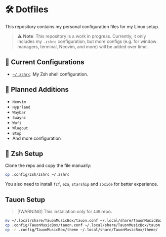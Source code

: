 # 🛠️ Dotfiles

This repository contains my personal configuration files for my Linux setup.

> ⚠️ **Note**: This repository is a work in progress. Currently, it only includes my `.zshrc` configuration, but more configs (e.g. for window managers, terminal, Neovim, and more) will be added over time.

## 📁 Current Configurations

- [`~/.zshrc`](./zsh/zshrc): My Zsh shell configuration.

## 🧩 Planned Additions

- `Neovim`
- `Hyprland`
- `Waybar`
- `Swaync`
- `Wofi`
- `Wlogout`
- `Btop`
- And more configuration

## 🚀 Zsh Setup

Clone the repo and copy the file manually:

```bash
cp .config/zsh/zshrc ~/.zshrc
```

You also need to install `fzf`, `eza`, `starship` and `zoxide` for better experience.

## Tauon Setup

> [!WARNING] This installation only for `AUR` repo.

```bash
mv ~/.local/share/TauonMusicBox/tauon.conf ~/.local/share/TauonMusicBox/tauon.conf.bak
cp .config/TauonMusicBox/tauon.conf ~/.local/share/TauonMusicBox/tauon.conf
cp -r .config/TauonMusicBox/theme ~/.local/share/TauonMusicBox/theme/
```
